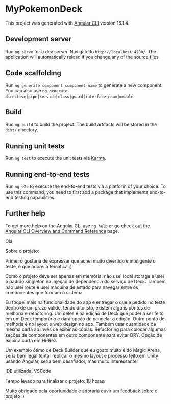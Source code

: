 # MyPokemonDeck

This project was generated with [Angular CLI](https://github.com/angular/angular-cli) version 16.1.4.

## Development server

Run `ng serve` for a dev server. Navigate to `http://localhost:4200/`. The application will automatically reload if you change any of the source files.

## Code scaffolding

Run `ng generate component component-name` to generate a new component. You can also use `ng generate directive|pipe|service|class|guard|interface|enum|module`.

## Build

Run `ng build` to build the project. The build artifacts will be stored in the `dist/` directory.

## Running unit tests

Run `ng test` to execute the unit tests via [Karma](https://karma-runner.github.io).

## Running end-to-end tests

Run `ng e2e` to execute the end-to-end tests via a platform of your choice. To use this command, you need to first add a package that implements end-to-end testing capabilities.

## Further help

To get more help on the Angular CLI use `ng help` or go check out the [Angular CLI Overview and Command Reference](https://angular.io/cli) page.

Olá,

Sobre o projeto:

Primeiro gostaria de expressar que achei muito divertido e inteligente o teste, e que adorei a temática :)

Como o projeto deve ser apenas em memória, não usei local storage e usei o padrão singleton na injeção de dependência do serviço de Deck.
Também não usei route e usei máquina de estado para navegar entre os componentes que formam o sistema.

Eu foquei mais na funcionalidade do app e entregar o que é pedido no teste dentro de um prazo válido, tendo dito isto, existem alguns pontos de melhoria e refactoring.
Um deles é na edição de Deck que poderia ser feito em um Deck temporário e dará opção de cancelar a edição.
Outro ponto de melhoria é no layout e web design no app.
Também usar quantidade da mesma carta ao invés de exibir as cópias.
Refactoring para colocar algumas seções de componentes em outro componente para evitar DRY.
Opção de exibir a carta em Hi-Rez.

Um exemplo ótimo de Deck Builder que eu gosto muito é do Magic Arena, seria bem legal tentar replicar o mesmo layout e processo feito em Unity usando Angular, seria bem desafiador, mas muito interessante.

IDE utilizada: VSCode

Tempo levado para finalizar o projeto: 18 horas.

Muito obrigado pela oportunidade e adoraria ouvir um feedback sobre o projeto :)
